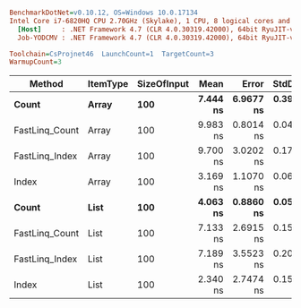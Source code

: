 ``` ini

BenchmarkDotNet=v0.10.12, OS=Windows 10.0.17134
Intel Core i7-6820HQ CPU 2.70GHz (Skylake), 1 CPU, 8 logical cores and 4 physical cores
  [Host]     : .NET Framework 4.7 (CLR 4.0.30319.42000), 64bit RyuJIT-v4.7.3101.0
  Job-YODCMV : .NET Framework 4.7 (CLR 4.0.30319.42000), 64bit RyuJIT-v4.7.3101.0

Toolchain=CsProjnet46  LaunchCount=1  TargetCount=3  
WarmupCount=3  

```
|         Method | ItemType | SizeOfInput |     Mean |     Error |    StdDev | Allocated |
|--------------- |--------- |------------ |---------:|----------:|----------:|----------:|
|          **Count** |    **Array** |         **100** | **7.444 ns** | **6.9677 ns** | **0.3937 ns** |       **0 B** |
| FastLinq_Count |    Array |         100 | 9.983 ns | 0.8014 ns | 0.0453 ns |       0 B |
| FastLinq_Index |    Array |         100 | 9.700 ns | 3.0202 ns | 0.1706 ns |       0 B |
|          Index |    Array |         100 | 3.169 ns | 1.1070 ns | 0.0625 ns |       0 B |
|          **Count** |     **List** |         **100** | **4.063 ns** | **0.8860 ns** | **0.0501 ns** |       **0 B** |
| FastLinq_Count |     List |         100 | 7.133 ns | 2.6915 ns | 0.1521 ns |       0 B |
| FastLinq_Index |     List |         100 | 7.189 ns | 3.5523 ns | 0.2007 ns |       0 B |
|          Index |     List |         100 | 2.340 ns | 2.7474 ns | 0.1552 ns |       0 B |
